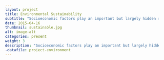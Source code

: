 ```yaml
---
layout: project
title: Environmental Sustainability
subtitle: "Socioeconomic factors play an important but largely hidden role in home-energy consumption. Most studies have targeted single-family, affluent households, and as a result, energy monitoring systems do not address the needs of renters and low-income individuals. Thirty-five percent of the U.S. population rent their homes (NMHC, 2012), and 32% of households earn less than $30k per year (U.S. Census, 2012). Though median energy use for home heating and cooling is the same as that in more affluent households, low-income households must spend a greater percentage of their incomeon energy (Bin, 2002). Renters lack full autonomy over their homes due to tenancy issues, and class and poverty issues affect the autonomy of individuals with respect to energy use. Exactly how autonomy and tenants’ relationships with other stakeholders affect their use of energy was not well understood, and details about energy use in low-income households were relatively unknown in HCI. My past and current work helps to fill this open area of research."
date: 2015-04-16
thumbnail: sustainable.jpg
alt: image-alt
categories: present
weight: 3
description: "Socioeconomic factors play an important but largely hidden role in home-energy consumption. Most studies have targeted single-family, affluent households, and as a result, energy monitoring systems do not address the needs of renters and low-income individuals. Thirty-five percent of the U.S. population rent their homes (NMHC, 2012), and 32% of households earn less than $30k per year (U.S. Census, 2012). Though median energy use for home heating and cooling is the same as that in more affluent households, low-income households must spend a greater percentage of their incomeon energy (Bin, 2002). Renters lack full autonomy over their homes due to tenancy issues, and class and poverty issues affect the autonomy of individuals with respect to energy use. Exactly how autonomy and tenants’ relationships with other stakeholders affect their use of energy was not well understood, and details about energy use in low-income households were relatively unknown in HCI. My past and current work helps to fill this open area of research."
-datafile: project-environment
---
```

